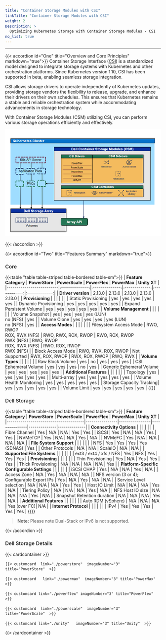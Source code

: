 ```yaml
---
title: "Container Storage Modules with CSI"
linkTitle: "Container Storage Modules with CSI"
weight: 2
Description: >
  Optimizing Kubernetes Storage with Container Storage Modules - CSI
no_list: true
---
```


<hr> 
<style> 
h2{
  font-weight:600;
}
h3{
  font-weight:500;
} 
.mycontent{
margin-bottom:20px;
}
</style>

{{< accordion id="One" title="Overview and Core Principles" markdown="true">}} 
Container Storage Interface ([CSI](https://kubernetes-csi.github.io/docs/)) is a standardized model designed to integrate storage systems with Kubernetes and other orchestration platforms. Since Kubernetes version 1.10, CSI has been supported in beta, enabling seamless storage integration.

CSI allows storage drivers to operate independently of Kubernetes updates, providing storage vendors the flexibility to release, upgrade, and enhance their drivers on their own schedules. This ensures that Kubernetes remains a stable and reliable orchestration system while accommodating advancements in storage technology.

With Container Storage Modules (CSM) utilizing CSI, you can perform various storage operations efficiently and effectively.

<img src="./csm_arc.png" alt="CSM Architecture"></img> 

{{< /accordion >}} 

{{< accordion id="Two" title="Features Summary" markdown="true">}} 

### Core 

{{<table "table table-striped table-bordered table-sm">}}
| **Feature Category**             | **PowerStore** | **PowerScale** | **PowerFlex** | **PowerMax** | **Unity XT**  |
|--------------------------|:--------------:|:--------------:|:-------------:|:------------:|:-------------:|
| **Driver version**       | 2.13.0         | 2.13.0         | 2.13.0        | 2.13.0       | 2.13.0        |
| **Provisioning**         |                |                |               |              |               |
| Static Provisioning      | yes            | yes            | yes           | yes          | yes           |
| Dynamic Provisioning     | yes            | yes            | yes           | yes          | yes           |
| Expand Persistent Volume | yes            | yes            | yes           | yes          | yes           |
| **Volume Management**    |                |                |               |              |               |
| Volume Snapshot          | yes            | yes            | yes           | yes (LUN)<br>no (NFS) | yes       |
| Volume Clone             | yes            | yes            | yes           | yes (LUN)<br>no (NFS) | yes       |
| **Access Modes**         |                |                |               |              |               |
| Filesystem Access Mode   | RWO, RWOP<br>ROX, RWX (NFS) | RWO, RWX, ROX, RWOP | RWO, ROX, RWOP<br>RWX (NFS) | RWO, RWOP<br>ROX, RWX (NFS) | RWO, ROX, RWOP<br>RWX (NFS) |
| Block Access Mode        | RWO, RWX, ROX, RWOP | Not Supported | RWX, ROX, RWOP | RWX, ROX, RWOP | RWO, RWX |
| **Volume Types**         |                |                |               |              |               |
| Raw Block Volume         | yes            | no             | yes           | yes          | yes           |
| CSI Ephemeral Volume     | yes            | yes            | yes           | no           | yes           |
| Generic Ephemeral Volume | yes            | yes            | yes           | yes          | yes           |
| **Additional Features**  |                |                |               |              |               |
| Topology                 | yes            | yes            | yes           | yes          | yes           |
| Multi-array              | yes            | yes            | yes           | yes          | yes           |
| Volume Health Monitoring | yes            | yes            | yes           | yes          | yes           |
| Storage Capacity Tracking| yes            | yes            | yes           | yes          | yes           |
| Volume Limit             | yes            | yes            | yes           | yes          | yes           |
{{</table>}}

### Dell Storage 
{{<table "table table-striped table-bordered table-sm">}}
| **Feature Category**                  | **PowerStore** | **PowerScale** | **PowerFlex** | **PowerMax** | **Unity XT** |
|---------------------------------------|----------------|----------------|---------------|--------------|--------------|
| **Connectivity Options**              |                |                |               |              |              |
| Fibre Channel                         | Yes            | N/A            | N/A           | Yes          | Yes          |
| iSCSI                                 | Yes            | N/A            | N/A           | Yes          | Yes          |
| NVMeTCP                               | Yes            | N/A            | N/A           | Yes          | N/A          |
| NVMeFC                                | Yes            | N/A            | N/A           | N/A          | N/A          |
| **File System Support**               |                |                |               |              |              |
| NFS                                   | Yes            | Yes            | Yes           | Yes (SDNAS)  | Yes          |
| Other Protocols                       | N/A            | N/A            | ScaleIO       | N/A          | N/A          |
| **Supported File Systems**            |                |                |               |              |              |
| ext3 / ext4 / xfs / NFS               | Yes            | NFS            | Yes           | Yes          | Yes          |
| **Provisioning**                      |                |                |               |              |              |
| Thin Provisioning                     | Yes            | N/A            | Yes           | Yes          | Yes          |
| Thick Provisioning                    | N/A            | N/A            | N/A           | N/A          | Yes          |
| **Platform-Specific Configurable Settings** |          |                |               |              |              |
| iSCSI CHAP                            | Yes            | N/A            | N/A           | Yes          | N/A          |
| Access Zone                           | N/A            | Yes            | N/A           | N/A          | N/A          |
| NFS version (3 or 4); Configurable Export IPs | Yes     | N/A            | Yes           | N/A          | N/A          |
| Service Level selection               | N/A            | N/A            | N/A           | Yes          | Yes          |
| Host IO Limit                         | N/A            | N/A            | N/A           | Yes          | N/A          |
| Tiering Policy                        | N/A            | N/A            | N/A           | Yes          | N/A          |
| NFS Host IO size                      | N/A            | N/A            | N/A           | Yes          | N/A          |
| Snapshot Retention duration           | N/A            | N/A            | N/A           | Yes          | N/A          |
| **Additional Features**               |                |                |               |              |              |
| Auto RDM (vSphere)                    | N/A            | N/A            | N/A           | Yes (over FC)| N/A          |
| **Internet Protocol**                 |                |                |               |              |              |
| IPv4                                  | Yes            | Yes            | Yes           | Yes          | Yes          |
{{</table>}}

> **Note:** Please note Dual-Stack or IPv6 is not supported.

{{< /accordion >}} 



### Dell Storage Details
{{< cardcontainer >}} 

    {{< customcard  link="./powerstore"  imageNumber="3" title="PowerStore"  >}}

    {{< customcard   link="./powermax"  imageNumber="3" title="PowerMax" >}} 

    {{< customcard link="./powerflex" imageNumber="3" title="PowerFlex"  >}} 

    {{< customcard  link="./powerscale"  imageNumber="3" title="PowerScale"  >}}

    {{< customcard link="./unity"   imageNumber="3" title="Unity"  >}}

{{< /cardcontainer >}}

</br>

